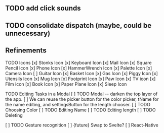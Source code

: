 ## TODO add click sounds
## TODO consolidate dispatch (maybe, could be unnecessary)

## Refinements

TODO Icons
  [x] Stonks Icon
  [x] Keyboard Icon
  [x] Mail Icon
  [x] Square Pencil Icon
  [x] Phone Icon
  [x] HammerWrench Icon
  [x] Palette Icon
  [x] Camera Icon
  [ ] Guitar Icon
  [x] Basket Icon
  [x] Gas Icon
  [x] Piggy Icon
  [x] Utensils Icon
  [x] Mug Icon
  [x] Footprint Icon
  [x] Paw Icon
  [x] TV icon
  [x] Film icon
  [x] Book Icon
  [x] Paper Plane Icon
  [x] Sleep Icon


TODO Editing Tasks in a Modal
    [ ] TODO Modal -- darken the top layer of the app. 
      [ ] We can reuse the picker button for the color picker, tName for the name editing, and settingsButton for the length chooser.
    [ ] TODO Choosing Color
    [ ] TODO Editing Name
    [ ] TODO Editing length
    [ ] TODO Deleting

[ ] TODO Gesture recognition
[ ] {future} Swap to Svelte?
[ ] React-Native
